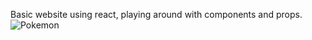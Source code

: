 Basic website using react, playing around with components and props.
![Pokemon](https://i.ibb.co/c1pYyz8/2020-12-09-2.png)
